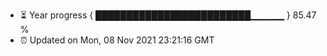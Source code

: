 - ⏳ Year progress { █████████████████████████▁▁▁▁▁ } 85.47 %
- ⏰ Updated on Mon, 08 Nov 2021 23:21:16 GMT

